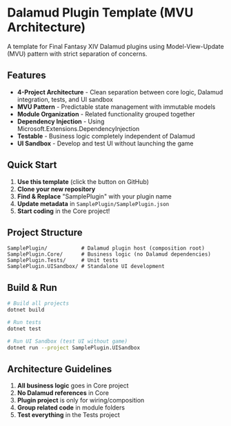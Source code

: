 # Dalamud Plugin Template (MVU Architecture)

A template for Final Fantasy XIV Dalamud plugins using Model-View-Update (MVU) pattern with strict separation of concerns.

## Features

- **4-Project Architecture** - Clean separation between core logic, Dalamud integration, tests, and UI sandbox
- **MVU Pattern** - Predictable state management with immutable models
- **Module Organization** - Related functionality grouped together
- **Dependency Injection** - Using Microsoft.Extensions.DependencyInjection
- **Testable** - Business logic completely independent of Dalamud
- **UI Sandbox** - Develop and test UI without launching the game

## Quick Start

1. **Use this template** (click the button on GitHub)
2. **Clone your new repository**
3. **Find & Replace** "SamplePlugin" with your plugin name
4. **Update metadata** in `SamplePlugin/SamplePlugin.json`
5. **Start coding** in the Core project!

## Project Structure

```
SamplePlugin/           # Dalamud plugin host (composition root)
SamplePlugin.Core/      # Business logic (no Dalamud dependencies)
SamplePlugin.Tests/     # Unit tests
SamplePlugin.UISandbox/ # Standalone UI development
```

## Build & Run

```bash
# Build all projects
dotnet build

# Run tests
dotnet test

# Run UI Sandbox (test UI without game)
dotnet run --project SamplePlugin.UISandbox
```

## Architecture Guidelines

1. **All business logic** goes in Core project
2. **No Dalamud references** in Core
3. **Plugin project** is only for wiring/composition
4. **Group related code** in module folders
5. **Test everything** in the Tests project
